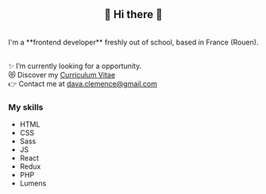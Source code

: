  ## <div align=center> 👋 Hi there 👋 </div>

<br>
I'm a **frontend developer** freshly out of school, based in France (Rouen). 
<br>
<br>

:sparkles: I’m currently looking for a opportunity. <br>
:heart_eyes_cat: Discover my [Curriculum Vitae](https://drive.google.com/file/d/1zYB_7pVlCNmlBe_Q0xeHSFRZum2sSehL/view) <br>
:point_right: Contact me at dava.clemence@gmail.com


### My skills 

- HTML
- CSS
- Sass
- JS
- React
- Redux
- PHP
- Lumens

<!--
**ClemenceDaval/ClemenceDaval** is a ✨ _special_ ✨ repository because its `README.md` (this file) appears on your GitHub profile.

Here are some ideas to get you started:

- 🔭 I’m currently working on ...
- 🌱 I’m currently learning ...
- 👯 I’m looking to collaborate on ...
- 🤔 I’m looking for help with ...
- 💬 Ask me about ...
- 📫 How to reach me: ...
- 😄 Pronouns: ...
- ⚡ Fun fact: ...
-->
